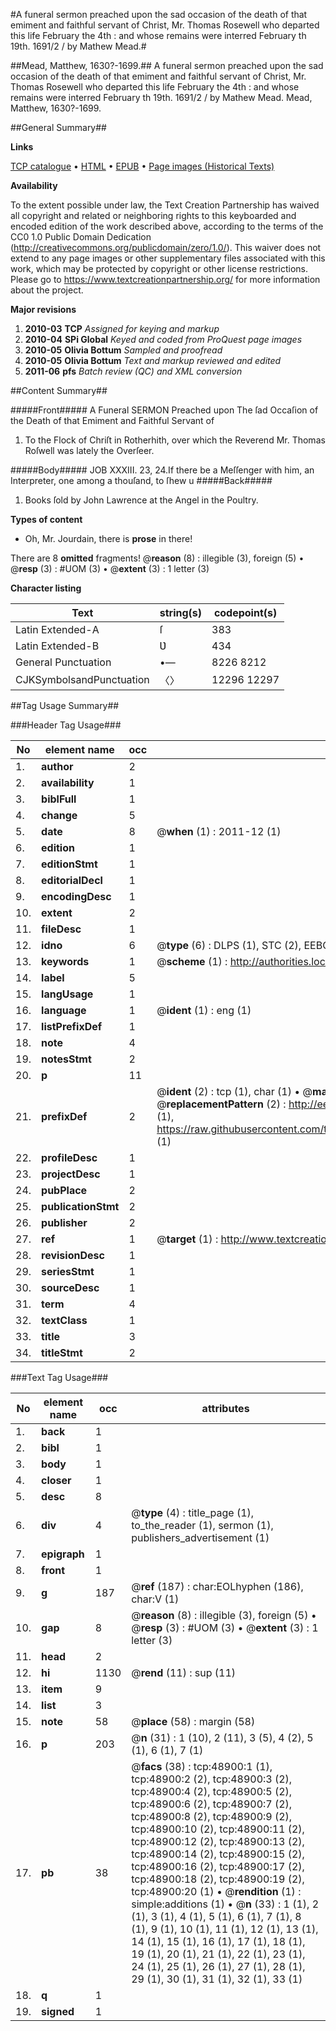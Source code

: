 #A funeral sermon preached upon the sad occasion of the death of that emiment and faithful servant of Christ, Mr. Thomas Rosewell who departed this life February the 4th : and whose remains were interred February th 19th. 1691/2 / by Mathew Mead.#

##Mead, Matthew, 1630?-1699.##
A funeral sermon preached upon the sad occasion of the death of that emiment and faithful servant of Christ, Mr. Thomas Rosewell who departed this life February the 4th : and whose remains were interred February th 19th. 1691/2 / by Mathew Mead.
Mead, Matthew, 1630?-1699.

##General Summary##

**Links**

[TCP catalogue](http://www.ota.ox.ac.uk/tcp/)  • 
[HTML](http://tei.it.ox.ac.uk/tcp/Texts-HTML/free/A50/A50488.html)  • 
[EPUB](http://tei.it.ox.ac.uk/tcp/Texts-EPUB/free/A50/A50488.epub) • 
[Page images (Historical Texts)](https://historicaltexts.jisc.ac.uk/eebo-11773412e)

**Availability**

To the extent possible under law, the Text Creation Partnership has waived all copyright and related or neighboring rights to this keyboarded and encoded edition of the work described above, according to the terms of the CC0 1.0 Public Domain Dedication (http://creativecommons.org/publicdomain/zero/1.0/). This waiver does not extend to any page images or other supplementary files associated with this work, which may be protected by copyright or other license restrictions. Please go to https://www.textcreationpartnership.org/ for more information about the project.

**Major revisions**

1. __2010-03__ __TCP__ *Assigned for keying and markup*
1. __2010-04__ __SPi Global__ *Keyed and coded from ProQuest page images*
1. __2010-05__ __Olivia Bottum__ *Sampled and proofread*
1. __2010-05__ __Olivia Bottum__ *Text and markup reviewed and edited*
1. __2011-06__ __pfs__ *Batch review (QC) and XML conversion*

##Content Summary##

#####Front#####
A Funeral SERMON Preached upon The ſad Occaſion of the Death of that Emiment and Faithful Servant of
1. To the Flock of Chriſt in Rotherhith, over which the Reverend Mr. Thomas Roſwell was lately the Overſeer.

#####Body#####
JOB XXXIII. 23, 24.If there be a Meſſenger with him, an Interpreter, one among a thouſand, to ſhew u
#####Back#####

1. Books ſold by John Lawrence at the Angel in the Poultry.

**Types of content**

  * Oh, Mr. Jourdain, there is **prose** in there!

There are 8 **omitted** fragments! 
 @__reason__ (8) : illegible (3), foreign (5)  •  @__resp__ (3) : #UOM (3)  •  @__extent__ (3) : 1 letter (3)

**Character listing**


|Text|string(s)|codepoint(s)|
|---|---|---|
|Latin Extended-A|ſ|383|
|Latin Extended-B|Ʋ|434|
|General Punctuation|•—|8226 8212|
|CJKSymbolsandPunctuation|〈〉|12296 12297|

##Tag Usage Summary##

###Header Tag Usage###

|No|element name|occ|attributes|
|---|---|---|---|
|1.|__author__|2||
|2.|__availability__|1||
|3.|__biblFull__|1||
|4.|__change__|5||
|5.|__date__|8| @__when__ (1) : 2011-12 (1)|
|6.|__edition__|1||
|7.|__editionStmt__|1||
|8.|__editorialDecl__|1||
|9.|__encodingDesc__|1||
|10.|__extent__|2||
|11.|__fileDesc__|1||
|12.|__idno__|6| @__type__ (6) : DLPS (1), STC (2), EEBO-CITATION (1), OCLC (1), VID (1)|
|13.|__keywords__|1| @__scheme__ (1) : http://authorities.loc.gov/ (1)|
|14.|__label__|5||
|15.|__langUsage__|1||
|16.|__language__|1| @__ident__ (1) : eng (1)|
|17.|__listPrefixDef__|1||
|18.|__note__|4||
|19.|__notesStmt__|2||
|20.|__p__|11||
|21.|__prefixDef__|2| @__ident__ (2) : tcp (1), char (1)  •  @__matchPattern__ (2) : ([0-9\-]+):([0-9IVX]+) (1), (.+) (1)  •  @__replacementPattern__ (2) : http://eebo.chadwyck.com/downloadtiff?vid=$1&page=$2 (1), https://raw.githubusercontent.com/textcreationpartnership/Texts/master/tcpchars.xml#$1 (1)|
|22.|__profileDesc__|1||
|23.|__projectDesc__|1||
|24.|__pubPlace__|2||
|25.|__publicationStmt__|2||
|26.|__publisher__|2||
|27.|__ref__|1| @__target__ (1) : http://www.textcreationpartnership.org/docs/. (1)|
|28.|__revisionDesc__|1||
|29.|__seriesStmt__|1||
|30.|__sourceDesc__|1||
|31.|__term__|4||
|32.|__textClass__|1||
|33.|__title__|3||
|34.|__titleStmt__|2||


###Text Tag Usage###

|No|element name|occ|attributes|
|---|---|---|---|
|1.|__back__|1||
|2.|__bibl__|1||
|3.|__body__|1||
|4.|__closer__|1||
|5.|__desc__|8||
|6.|__div__|4| @__type__ (4) : title_page (1), to_the_reader (1), sermon (1), publishers_advertisement (1)|
|7.|__epigraph__|1||
|8.|__front__|1||
|9.|__g__|187| @__ref__ (187) : char:EOLhyphen (186), char:V (1)|
|10.|__gap__|8| @__reason__ (8) : illegible (3), foreign (5)  •  @__resp__ (3) : #UOM (3)  •  @__extent__ (3) : 1 letter (3)|
|11.|__head__|2||
|12.|__hi__|1130| @__rend__ (11) : sup (11)|
|13.|__item__|9||
|14.|__list__|3||
|15.|__note__|58| @__place__ (58) : margin (58)|
|16.|__p__|203| @__n__ (31) : 1 (10), 2 (11), 3 (5), 4 (2), 5 (1), 6 (1), 7 (1)|
|17.|__pb__|38| @__facs__ (38) : tcp:48900:1 (1), tcp:48900:2 (2), tcp:48900:3 (2), tcp:48900:4 (2), tcp:48900:5 (2), tcp:48900:6 (2), tcp:48900:7 (2), tcp:48900:8 (2), tcp:48900:9 (2), tcp:48900:10 (2), tcp:48900:11 (2), tcp:48900:12 (2), tcp:48900:13 (2), tcp:48900:14 (2), tcp:48900:15 (2), tcp:48900:16 (2), tcp:48900:17 (2), tcp:48900:18 (2), tcp:48900:19 (2), tcp:48900:20 (1)  •  @__rendition__ (1) : simple:additions (1)  •  @__n__ (33) : 1 (1), 2 (1), 3 (1), 4 (1), 5 (1), 6 (1), 7 (1), 8 (1), 9 (1), 10 (1), 11 (1), 12 (1), 13 (1), 14 (1), 15 (1), 16 (1), 17 (1), 18 (1), 19 (1), 20 (1), 21 (1), 22 (1), 23 (1), 24 (1), 25 (1), 26 (1), 27 (1), 28 (1), 29 (1), 30 (1), 31 (1), 32 (1), 33 (1)|
|18.|__q__|1||
|19.|__signed__|1||
